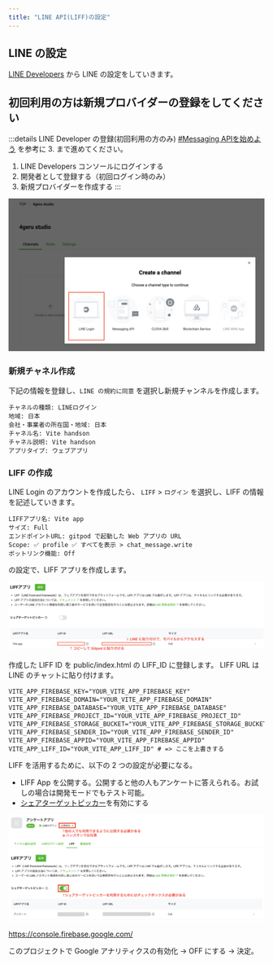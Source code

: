 ```yaml
---
title: "LINE API(LIFF)の設定"
---
```


## LINE の設定

[LINE Developers](https://developers.line.biz/console/) から LINE の設定をしていきます。

## 初回利用の方は新規プロバイダーの登録をしてください
:::details LINE Developer の登録(初回利用の方のみ)
[#Messaging APIを始めよう](https://developers.line.biz/ja/docs/messaging-api/getting-started/) を参考に 3. まで進めてください。

1. LINE Developers コンソールにログインする
2. 開発者として登録する（初回ログイン時のみ）
3. 新規プロバイダーを作成する
:::

![](/images/create-liff-project.png)

### 新規チャネル作成

下記の情報を登録し、`LINE の規約に同意` を選択し新規チャンネルを作成します。

```
チャネルの種類: LINEログイン
地域: 日本
会社・事業者の所在国・地域: 日本
チャネル名: Vite handson
チャネル説明: Vite handson
アプリタイプ: ウェブアプリ
```

### LIFF の作成
LINE Login のアカウントを作成したら、 `LIFF` > `ログイン` を選択し、LIFF の情報を記述していきます。

```text
LIFFアプリ名: Vite app
サイズ: Full
エンドポイントURL: gitpod で起動した Web アプリの URL
Scope: ✅ profile ✅ すべてを表示 > chat_message.write
ボットリンク機能: Off
```

の設定で、LIFF アプリを作成します。

![](/images/check-liff-app.png)

作成した LIFF ID を public/index.html の LIFF_ID に登録します。
LIFF URL は LINE のチャットに貼り付けます。

```shell:.env
VITE_APP_FIREBASE_KEY="YOUR_VITE_APP_FIREBASE_KEY"
VITE_APP_FIREBASE_DOMAIN="YOUR_VITE_APP_FIREBASE_DOMAIN"
VITE_APP_FIREBASE_DATABASE="YOUR_VITE_APP_FIREBASE_DATABASE"
VITE_APP_FIREBASE_PROJECT_ID="YOUR_VITE_APP_FIREBASE_PROJECT_ID"
VITE_APP_FIREBASE_STORAGE_BUCKET="YOUR_VITE_APP_FIREBASE_STORAGE_BUCKET"
VITE_APP_FIREBASE_SENDER_ID="YOUR_VITE_APP_FIREBASE_SENDER_ID"
VITE_APP_FIREBASE_APPID="YOUR_VITE_APP_FIREBASE_APPID"
VITE_APP_LIFF_ID="YOUR_VITE_APP_LIFF_ID" # => ここを上書きする
```

LIFF を活用するために、以下の 2 つの設定が必要になる。
- LIFF App を公開する。公開すると他の人もアンケートに答えられる。お試しの場合は開発モードでもテスト可能。
- [シェアターゲットピッカー](https://developers.line.biz/ja/reference/liff/#share-target-picker)を有効にする

![](/images/other-liff-settings.png)


<!-- firebase の設定 -->
https://console.firebase.google.com/

このプロジェクトで Google アナリティクスの有効化 → OFF にする
→ 決定。
